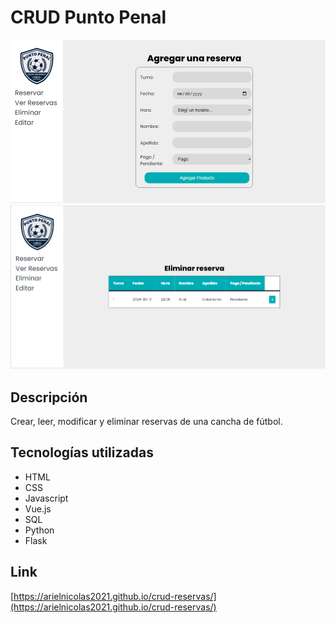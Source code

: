 # CRUD Punto Penal

![Altas](./images/altas.png)
![Eliminar](./images/eliminar.png)

## Descripción

Crear, leer, modificar y eliminar reservas de una cancha de fútbol.

## Tecnologías utilizadas

- HTML
- CSS
- Javascript
- Vue.js
- SQL
- Python
- Flask

## Link

[https://arielnicolas2021.github.io/crud-reservas/](https://arielnicolas2021.github.io/crud-reservas/)